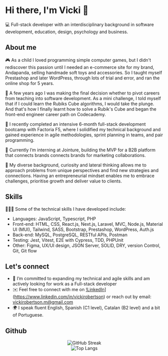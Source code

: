 # Hi there, I'm Vicki 👋

💻 Full-stack developer with an interdisciplinary background in software development, education, design, psychology and business.

## About me
🎮 As a child I loved programming simple computer games, but I didn't rediscover this passion until I needed an e-commerce site for my brand, Andapanda, selling handmade soft toys and accessories. So I taught myself Prestashop and later WordPress, through lots of trial and error, and ran the online shop for 5 years.

🧩 A few years ago I was making the final decision whether to pivot careers from teaching into software development. As a mini challenge, I told myself that if I could learn the Rubiks Cube algorithms, I would take the plunge. And that's how I finally learnt how to solve a Rubik's Cube and began the front-end engineer career path on Codecademy.

🚀 I recently completed an intensive 6-month full-stack development bootcamp with Factoria F5, where I solidified my technical background and gained experience in agile methodologies, sprint planning in teams, and pair programming.

💼 Currently I’m interning at Jointure, building the MVP for a B2B platform that connects brands connects brands for marketing collaborations.

🔗 My diverse background, curiosity and lateral thinking allows me to approach problems from unique perspectives and find new strategies and connections. Having an entrepreneurial mindset enables me to embrace challenges, prioritise growth and deliver value to clients.

## Skills
 👩‍💻🧪 Some of the technical skills I have developed include: 

- Languages: JavaScript, Typescript, PHP
- Front-end: HTML, CSS, React.js, Next.js, Laravel, MVC, Node.js, Material UI (MUI), Tailwind, SASS, Bootstrap, Prestashop, WordPress, Auth.js
- Back-end: MySQL, PostgreSQL, RESTful APIs, Postman
- Testing: Jest, Vitest, E2E with Cypress, TDD, PHPUnit
- Other: Figma, UX/UI design, JSON Server, SOLID, DRY, version Control, Git, Git flow

## Let's connect
- 🌱 I’m committed to expanding my technical and agile skills and am actively looking for work as a Full-stack developer
- ✉️ Feel free to connect with me on [!LinkedIn](https://img.shields.io/badge/LinkedIn-Profile-blue?logo=linkedin&style=flat)](https://www.linkedin.com/in/vickirobertson) or reach out by email: vickirobertson.m@gmail.com
- 🌍 I speak fluent English, Spanish (C1 level), Catalan (B2 level) and a bit of Portuguese. 

## Github
<div align="center">

  ![GitHub Streak](https://github-readme-streak-stats.herokuapp.com/?user=vicki-robertson&theme=tokyonight&hide_border=false)
  <br />
  ![Top Langs](https://github-readme-stats.vercel.app/api/top-langs/?username=vicki-robertson&theme=tokyonight&hide_border=false&include_all_commits=true&count_private=false&layout=compact)
  <br />

</div>
